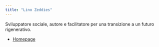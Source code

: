 ```yaml
---
title: "Lino Zeddies"
---
```


Sviluppatore sociale, autore e facilitatore per una transizione a un futuro rigenerativo.

- [Homepage](https://linozeddies.de/)

